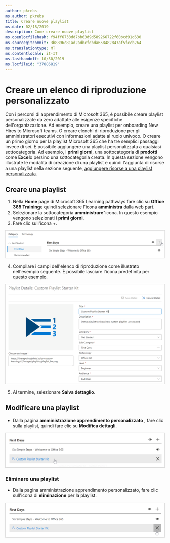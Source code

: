 ```yaml
---
author: pkrebs
ms.author: pkrebs
title: Creare nuove playlist
ms.date: 02/18/2019
description: Come creare nuove playlist
ms.openlocfilehash: f94ff6733dd7bb63d9d589266722f60bcd91d630
ms.sourcegitcommit: 3b8896c81ad2adbcfdbda658482847af5fccb264
ms.translationtype: MT
ms.contentlocale: it-IT
ms.lasthandoff: 10/30/2019
ms.locfileid: "37886819"
---
```

# <a name="create-a-custom-playlist"></a>Creare un elenco di riproduzione personalizzato

Con i percorsi di apprendimento di Microsoft 365, è possibile creare playlist personalizzate da zero adattate alle esigenze specifiche dell'organizzazione. Ad esempio, creare una playlist per onboarding New Hires to Microsoft teams. O creare elenchi di riproduzione per gli amministratori esecutivi con informazioni adatte al ruolo univoco. O creare un primo giorno per la playlist Microsoft 365 che ha tre semplici passaggi invece di sei. È possibile aggiungere una playlist personalizzata a qualsiasi sottocategoria. Ad esempio, i **primi giorni**, una sottocategoria di **prodotti** come **Excel**o persino una sottocategoria creata. In questa sezione vengono illustrate le modalità di creazione di una playlist e quindi l'aggiunta di risorse a una playlist nella sezione seguente, [aggiungere risorse a una playlist personalizzata](custom_addassets.md).

## <a name="create-a-playlist"></a>Creare una playlist 

1. Nella **Home** page di Microsoft 365 Learning pathways fare clic su **Office 365 Training**e quindi selezionare l'icona **amministra** dalla web part. 
2. Selezionare la sottocategoria **amministrare**"icona. In questo esempio vengono selezionati i **primi giorni**.  
3. Fare clic sull'icona +.  

![CG-newplaylistbtn. png](media/cg-newplaylistbtn.png)

4.  Compilare i campi dell'elenco di riproduzione come illustrato nell'esempio seguente. È possibile lasciare l'icona predefinita per questo esempio. 

![CG-newplaylistdetails. png](media/cg-newplaylistdetails.png)

5.  Al termine, selezionare **Salva dettaglio**. 

## <a name="edit-a-playlist"></a>Modificare una playlist

- Dalla pagina **amministrazione apprendimento personalizzato** , fare clic sulla playlist, quindi fare clic su **Modifica dettagli**.  

![CG-editplaylist. png](media/cg-editplaylist.png)

### <a name="delete-a-playlist"></a>Eliminare una playlist

- Dalla pagina amministrazione apprendimento personalizzato, fare clic sull'icona di **eliminazione** per la playlist.  

![CG-deleteplaylist. png](media/cg-deleteplaylist.png)